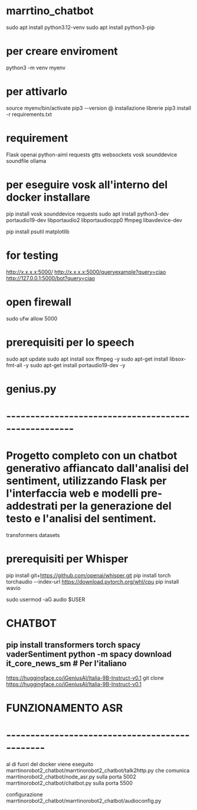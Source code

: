 # marrtino_chatbot

sudo apt install python3.12-venv
sudo apt install python3-pip

# per creare enviroment
python3 -m venv myenv

# per attivarlo
source myenv/bin/activate
pip3 --version
@ installazione librerie
pip3 install -r requirements.txt


# requirement
Flask
openai
python-aiml
requests
gtts
websockets
vosk
sounddevice
soundfile
ollama
# per eseguire vosk all'interno del docker installare

pip install vosk sounddevice requests
sudo apt install python3-dev portaudio19-dev libportaudio2 libportaudiocpp0 ffmpeg libavdevice-dev

pip install psutil matplotlib
# for testing
http://x.x.x.x:5000/
http://x.x.x.x:5000/queryexample?query=ciao
http://127.0.0.1:5000/bot?query=ciao

# open firewall
sudo ufw allow 5000

# prerequisiti per lo speech
sudo apt update
sudo apt install sox ffmpeg -y
sudo apt-get install libsox-fmt-all -y
sudo apt-get install portaudio19-dev -y


# genius.py
# ----------------------------------------------------
# Progetto completo con un chatbot generativo affiancato dall'analisi del sentiment, utilizzando Flask per l'interfaccia web e modelli pre-addestrati per la  generazione del testo e l'analisi del sentiment.

transformers
datasets

# prerequisiti per Whisper

pip install git+https://github.com/openai/whisper.git 
pip install torch torchaudio --index-url https://download.pytorch.org/whl/cpu
pip install wavio

sudo usermod -aG audio $USER


# CHATBOT
pip install transformers torch spacy vaderSentiment
python -m spacy download it_core_news_sm  # Per l'italiano
-

https://huggingface.co/iGeniusAI/Italia-9B-Instruct-v0.1
git clone https://huggingface.co/iGeniusAI/Italia-9B-Instruct-v0.1


# FUNZIONAMENTO ASR
# ----------------------------------------------

al di fuori del docker viene eseguito marrtinorobot2_chatbot/marrtinorobot2_chatbot/talk2http.py che comunica
        marrtinorobot2_chatbot/node_asr.py sulla porta 5002
        marrtinorobot2_chatbot/chatbot.py sulla porta 5500

configurazione marrtinorobot2_chatbot/marrtinorobot2_chatbot/audioconfig.py
